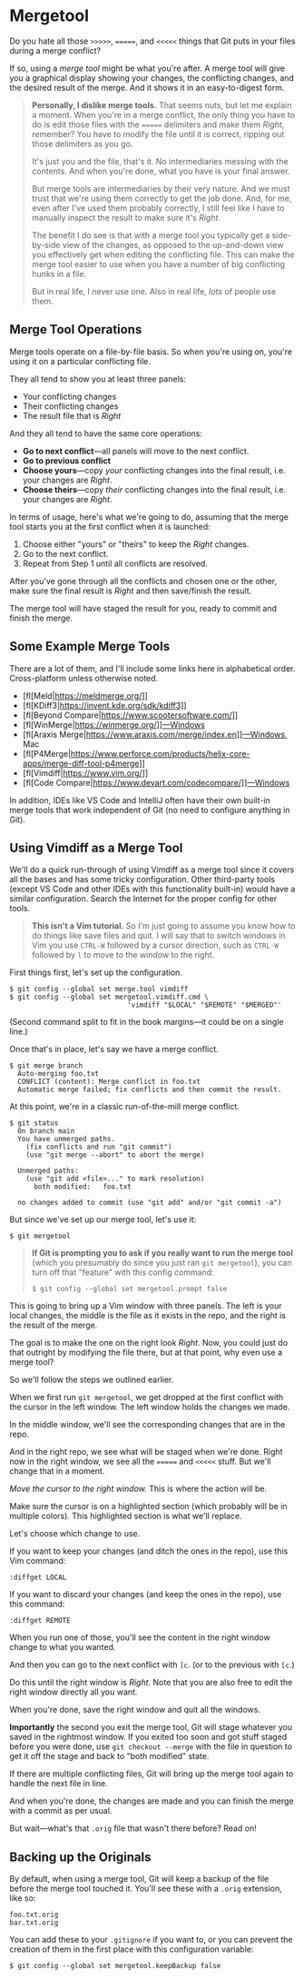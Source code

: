 # Mergetool

Do you hate all those `>>>>>`, `=====`, and `<<<<<` things that Git puts
in your files during a merge conflict?

If so, using a _merge tool_ might be what you're after. A merge tool
will give you a graphical display showing your changes, the conflicting
changes, and the desired result of the merge. And it shows it in an
easy-to-digest form.

> **Personally, I dislike merge tools.** That seems nuts, but let me
> explain a moment. When you're in a merge conflict, the only thing you
> have to do is edit those files with the `=====` delimiters and make
> them _Right_, remember? You have to modify the file until it is
> correct, ripping out those delimiters as you go.
>
> It's just you and the file, that's it. No intermediaries messing with
> the contents. And when you're done, what you have is your final
> answer.
>
> But merge tools are intermediaries by their very nature. And we must
> trust that we're using them correctly to get the job done. And, for
> me, even after I've used them probably correctly, I still feel like I
> have to manually inspect the result to make sure it's _Right_.
>
> The benefit I do see is that with a merge tool you typically get a
> side-by-side view of the changes, as opposed to the up-and-down view
> you effectively get when editing the conflicting file. This can make
> the merge tool easier to use when you have a number of big conflicting
> hunks in a file.
>
> But in real life, I never use one. Also in real life, *lots* of people
> use them.

## Merge Tool Operations

Merge tools operate on a file-by-file basis. So when you're using on,
you're using it on a particular conflicting file.

They all tend to show you at least three panels:

* Your conflicting changes
* Their conflicting changes
* The result file that is _Right_

And they all tend to have the same core operations:

* **Go to next conflict**—all panels will move to the next conflict.
* **Go to previous conflict**
* **Choose yours**—copy _your_ conflicting changes into the final result,
  i.e. your changes are _Right_.
* **Choose theirs**—copy _their_ conflicting changes into the final
  result, i.e. your changes are _Right_.

In terms of usage, here's what we're going to do, assuming that the
merge tool starts you at the first conflict when it is launched:

1. Choose either "yours" or "theirs" to keep the _Right_ changes.
2. Go to the next conflict.
3. Repeat from Step 1 until all conflicts are resolved.

After you've gone through all the conflicts and chosen one or the other,
make sure the final result is _Right_ and then save/finish the result.

The merge tool will have staged the result for you, ready to commit and
finish the merge.

## Some Example Merge Tools

There are a lot of them, and I'll include some links here in
alphabetical order. Cross-platform unless otherwise noted.

* [fl[Meld|https://meldmerge.org/]]
* [fl[KDiff3|https://invent.kde.org/sdk/kdiff3]]
* [fl[Beyond Compare|https://www.scootersoftware.com/]]
* [fl[WinMerge|https://winmerge.org/]]—Windows
* [fl[Araxis Merge|https://www.araxis.com/merge/index.en]]—Windows, Mac
* [fl[P4Merge|https://www.perforce.com/products/helix-core-apps/merge-diff-tool-p4merge]]
* [fl[Vimdiff|https://www.vim.org/]]
* [fl[Code Compare|https://www.devart.com/codecompare/]]—Windows

In addition, IDEs like VS Code and IntelliJ often have their own
built-in merge tools that work independent of Git (no need to configure
anything in Git).

## Using Vimdiff as a Merge Tool

We'll do a quick run-through of using Vimdiff as a merge tool since it
covers all the bases and has some tricky configuration. Other
third-party tools (except VS Code and other IDEs with this functionality
built-in) would have a similar configuration. Search the Internet for
the proper config for other tools.

> **This isn't a Vim tutorial.** So I'm just going to assume you know
> how to do things like save files and quit. I will say that to switch
> windows in Vim you use `CTRL-W` followed by a cursor direction, such
> as `CTRL-W` followed by `l` to move to the window to the right.

First things first, let's set up the configuration.

``` {.default}
$ git config --global set merge.tool vimdiff
$ git config --global set mergetool.vimdiff.cmd \
                             'vimdiff "$LOCAL" "$REMOTE" "$MERGED"'
```

(Second command split to fit in the book margins—it could be on a single
line.)

Once that's in place, let's say we have a merge conflict.

``` {.default}
$ git merge branch
  Auto-merging foo.txt
  CONFLICT (content): Merge conflict in foo.txt
  Automatic merge failed; fix conflicts and then commit the result.
```

At this point, we're in a classic run-of-the-mill merge conflict.

``` {.default}
$ git status
  On branch main
  You have unmerged paths.
    (fix conflicts and run "git commit")
    (use "git merge --abort" to abort the merge)

  Unmerged paths:
    (use "git add <file>..." to mark resolution)
	  both modified:   foo.txt

  no changes added to commit (use "git add" and/or "git commit -a")
```

But since we've set up our merge tool, let's use it:

``` {.default}
$ git mergetool
```

> **If Git is prompting you to ask if you really want to run the merge
> tool** (which you presumably do since you just ran `git mergetool`),
> you can turn off that "feature" with this config command:
>
> ``` {.default}
> $ git config --global set mergetool.prompt false
> ```
 
<!-- ` -->

This is going to bring up a Vim window with three panels. The left is
your local changes, the middle is the file as it exists in the repo, and
the right is the result of the merge.

The goal is to make the one on the right look _Right_. Now, you could
just do that outright by modifying the file there, but at that point,
why even use a merge tool?

So we'll follow the steps we outlined earlier.

When we first run `git mergetool`, we get dropped at the first conflict
with the cursor in the left window. The left window holds the changes we
made.

In the middle window, we'll see the corresponding changes that are in
the repo.

And in the right repo, we see what will be staged when we're done. Right
now in the right window, we see all the `=====` and `<<<<<` stuff. But
we'll change that in a moment.

*Move the cursor to the right window.* This is where the action will be.

Make sure the cursor is on a highlighted section (which probably will be
in multiple colors). This highlighted section is what we'll replace.

Let's choose which change to use.

If you want to keep your changes (and ditch the ones in the repo), use
this Vim command:

``` {.default}
:diffget LOCAL
```

If you want to discard your changes (and keep the ones in the repo), use
this command:

``` {.default}
:diffget REMOTE
```

When you run one of those, you'll see the content in the right window
change to what you wanted.

And then you can go to the next conflict with `]c`. (or to the previous
with `[c`.)

Do this until the right window is _Right_. Note that you are also free
to edit the right window directly all you want.

When you're done, save the right window and quit all the windows.

**Importantly** the second you exit the merge tool, Git will stage
whatever you saved in the rightmost window. If you exited too soon and
got stuff staged before you were done, use `git checkout --merge` with
the file in question to get it off the stage and back to "both modified"
state.

If there are multiple conflicting files, Git will bring up the merge
tool again to handle the next file in line.

And when you're done, the changes are made and you can finish the merge
with a commit as per usual.

But wait—what's that `.orig` file that wasn't there before? Read on!

## Backing up the Originals

By default, when using a merge tool, Git will keep a backup of the file
before the merge tool touched it. You'll see these with a `.orig`
extension, like so:

``` {.default}
foo.txt.orig
bar.txt.orig
```

You can add these to your `.gitignore` if you want to, or you can
prevent the creation of them in the first place with this configuration
variable:

``` {.default}
$ git config --global set mergetool.keepBackup false
```
